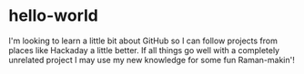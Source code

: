 # hello-world
I'm looking to learn a little bit about GitHub so I can follow projects from places like Hackaday a little better. If all things go well with a completely unrelated project I may use my new knowledge for some fun Raman-makin'!
